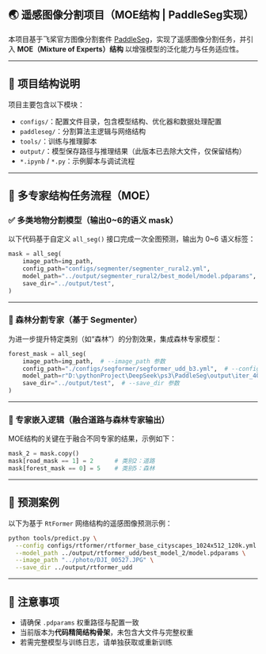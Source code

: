 ## 🌏 遥感图像分割项目（MOE结构 | PaddleSeg实现）

本项目基于飞桨官方图像分割套件 [PaddleSeg](https://github.com/PaddlePaddle/PaddleSeg)，实现了遥感图像分割任务，并引入 **MOE（Mixture of Experts）结构** 以增强模型的泛化能力与任务适应性。

---

## 🔧 项目结构说明

项目主要包含以下模块：

- `configs/`：配置文件目录，包含模型结构、优化器和数据处理配置
- `paddleseg/`：分割算法主逻辑与网络结构
- `tools/`：训练与推理脚本
- `output/`：模型保存路径与推理结果（此版本已去除大文件，仅保留结构）
- `*.ipynb` / `*.py`：示例脚本与调试流程

---

## 🧠 多专家结构任务流程（MOE）

### ✅ 多类地物分割模型（输出0~6的语义 mask）

以下代码基于自定义 `all_seg()` 接口完成一次全图预测，输出为 0~6 语义标签：

```python
mask = all_seg(
    image_path=img_path,
    config_path="configs/segmenter/segmenter_rural2.yml",
    model_path="../output/segmenter_rural2/best_model/model.pdparams",
    save_dir="../output/test",
)
```

---

### 🌲 森林分割专家（基于 Segmenter）

为进一步提升特定类别（如“森林”）的分割效果，集成森林专家模型：

```python
forest_mask = all_seg(
    image_path=img_path,  # --image_path 参数
    config_path="./configs/segformer/segformer_udd_b3.yml",  # --config 参数
    model_path=r"D:\pythonProject\DeepSeek\ps3\PaddleSeg\output\iter_40000\model.pdparams",  # --model_path 参数
    save_dir="../output/test",  # --save_dir 参数
)
```

---

### 🧩 专家嵌入逻辑（融合道路与森林专家输出）

MOE结构的关键在于融合不同专家的结果，示例如下：

```python
mask_2 = mask.copy()
mask[road_mask == 1] = 2      # 类别2：道路
mask[forest_mask == 0] = 5    # 类别5：森林
```

---

## 🧪 预测案例

以下为基于 `RtFormer` 网络结构的遥感图像预测示例：

```bash
python tools/predict.py \
  --config configs/rtformer/rtformer_base_cityscapes_1024x512_120k.yml \
  --model_path ../output/rtformer_udd/best_model_2/model.pdparams \
  --image_path "../photo/DJI_00527.JPG" \
  --save_dir ../output/rtformer_udd
```

---

## 📌 注意事项

- 请确保 `.pdparams` 权重路径与配置一致
- 当前版本为**代码精简结构骨架**，未包含大文件与完整权重
- 若需完整模型与训练日志，请单独获取或重新训练




